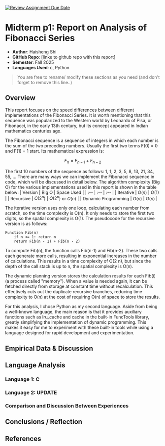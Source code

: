 [![Review Assignment Due Date](https://classroom.github.com/assets/deadline-readme-button-22041afd0340ce965d47ae6ef1cefeee28c7c493a6346c4f15d667ab976d596c.svg)](https://classroom.github.com/a/kdfTwECC)
# Midterm p1: Report on Analysis of Fibonacci  Series
* **Author**: Haisheng Shi
* **GitHub Repo**: [linke to github repo with this report]
* **Semester**: Fall 2025
* **Languages Used**: c, Python

> You are free to rename/ modify these sections as you need (and don't forget to remove this line..)

## Overview
This report focuses on the speed differences between different implementations of the Fibonacci Series. It is worth mentioning that this sequence was popularized to the Western world by Leonardo of Pisa, or Fibonacci, in the early 13th century, but its concept appeared in Indian mathematics centuries ago.

The Fibonacci sequence is a sequence of integers in which each number is the sum of the two preceding numbers. Usually the first two terms F(0) = 0 and F(1) = 1 start. Its mathematical expression is: 

$$F_n = F_{n-1} + F_{n-2}$$

The first 10 numbers of the sequence as follows: 1, 1, 2, 3, 5, 8, 13, 21, 34, 55, ...
There are many ways we can implement the Fibonacci sequence in code, which will be discussed in detail below. The algorithm complexity (Big O) for the various implementations used in this report is shown in the table below:
| Version |  Big O | Space Used | 
| :-- | :-- |  :-- |
| Iterative | $O(n)$ | $O(1)$ |
| Recursive | $O(2^n)$  | $O(2^n)$ or $O(n)$ |
| Dynamic Programming | $O(n)$ | $O(n)$ |

The iterative version uses only one loop, calculating each number from scratch, so the time complexity is O(n). It only needs to store the first two digits, so the spatial complexity is O(1). The pseudocode for the recursive version is as follows:
```Plaintext
Function Fib(n)
    if n <= 1: return n
    return Fib(n - 1) + Fib(n - 2)
```
To compute Fib(n), the function calls Fib(n-1) and Fib(n-2). These two calls each generate more calls, resulting in exponential increases in the number of calculations. This results in a time complexity of O(2 
n), but since the depth of the call stack is up to n, the spatial complexity is O(n).

The dynamic planning version stores the calculation results for each Fib(i) (a process called "memory"). When a value is needed again, it can be fetched directly from storage at constant time without recalculation. This effectively cuts out the duplicate recursive branches, reducing time complexity to O(n) at the cost of requiring O(n) of space to store the results.

For this analysis, I chose Python as my second language. Aside from being a well-known language, the main reason is that it provides auxiliary functions such as lru_cache and cache in the built-in FuncTools library, greatly simplifying the implementation of dynamic programming. This makes it easy for me to experiment with these built-in tools while using a language designed for rapid development and experimentation.

## Empirical Data & Discussion 


## Language Analysis


### Language 1: C



### Language 2: UPDATE



### Comparison and Discussion Between Experiences


## Conclusions / Reflection

## References

